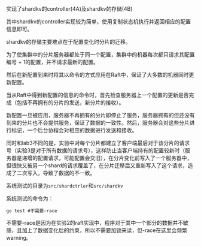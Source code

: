 实现了shardkv的controller(4A)及shardkv的存储(4B)

其中shardkv的controller实现较为简单，使用复制状态机执行并返回相应的配置信息即可。

shardkv的存储主要难点在于配置变化时分片的迁移。

为了使集群中的分片服务器都处于同一个配置，集群中的机器每次都只请求其配置编号 + 1的配置，并不请求最新的配置。

然后在新配置到来时将其以命令的方式应用在Raft中，保证了大多数的机器同时更新配置。

当从Raft中得到新配置的信息的命令时，首先检查服务器上一个配置的更新是否完成（包括不再拥有的分片的发送，新分片的接收）。

新配置一旦被应用，服务器不再拥有的分片即停止了服务，服务器拥有的但还没有到来的分片也不会提供服务，保证了数据的一致性。然后，服务器会对这些分片进行标记，一个后台协程会对相应的数据进行发送和接收。

同时和lab3不同的是，实验中对每个分片都建立了客户端最后对于该分片的请求号（实验3是对于所有数据的请求号），这样防止当客户端持有的配置较新时（服务器是递增的配置请求，可能配置会交旧），在分片变化前写入了一个服务器中，但很快又被另一个shard的请求覆盖了，在分片迁移后又重新写入了这个请求，造成了二次写入，导致了数据的不一致。



系统测试的目录为`src/shardctrler`和`src/shardkv`

系统测试的命令为：

```shell
go test #不需要-race
```

不需要-race是因为在实验2的raft实现中，程序对于其中一个部分的数据并不敏感，且加上了数据变化后的约束，所以不需要加锁来读，但-race在这里会频繁warning。